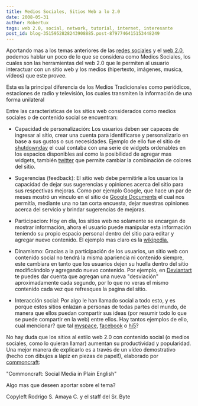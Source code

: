 ```yaml
---
title: Medios Sociales, Sitios Web a lo 2.0
date: 2008-05-31
author: Robertux
tags: web 2.0, social, network, tutorial, internet, interesante
post_id: blog-3515952828243908885.post-8797746415153448249
---
```


Aportando mas a los temas anteriores de las [redes sociales](http://srbyte.blogspot.com/2008/05/el-video-que-resume-las-redes-sociales.html) y el [web 2.0](Social%20Media%20in%20Plain%20English), podemos hablar un poco de lo que se considera como Medios Sociales, los cuales son las herramientas del web 2.0 que le
      permiten al usuario interactuar con un sitio web y los medios (hipertexto, imágenes, musica,
      vídeos) que este provee.

Esta es la principal diferencia de los Medios
      Tradicionales como periódicos, estaciones de radio y televisión, los cuales transmiten la
      información de una forma unilateral

Entre las características de los
      sitios web considerados como medios sociales o de contenido social se encuentran:

- Capacidad de personalización: Los usuarios deben ser capaces de ingresar al sitio, crear una cuenta para identificarse y personalizarlo en base a sus gustos o sus necesidades. Ejemplo de ello fue el sitio de [shutdownday](http://shutdownday.org/) el cual contaba con una serie de widgets ordenables en los espacios disponibles así como la posibilidad de agregar mas widgets, también [twitter](http://twitter.com/) que permite cambiar la combinación de colores del sitio.

- Sugerencias (feedback): El sitio web debe permitirle a los usuarios la capacidad de dejar sus sugerencias y opiniones acerca del sitio para sus respectivas mejoras. Como por ejemplo Google, que hace un par de meses mostró un vinculo en el sitio de [Google Documents](http://docs.google.com) el cual nos permitía, mediante una no tan corta encuesta, dejar nuestras opiniones acerca del servicio y brindar sugerencias de mejoras.

- Participacion: Hoy en día, los sitios web no solamente se encargan de mostrar información, ahora el usuario puede manipular esta información teniendo su propio espacio personal dentro del sitio para editar y agregar nuevo contenido. El ejemplo mas claro es la [wikipedia.](http://www.wikipedia.org/)

- Dinamismo: Gracias a la participación de los usuarios, un sitio web con contenido social no tendrá la misma apariencia ni contenido siempre, este cambiara en tanto que los usuarios dejen su huella dentro del sitio modificándolo y agregando nuevo contenido. Por ejemplo, en [Deviantart](http://www.deviantart.com/) te puedes dar cuenta que agregan una nueva "desviación" aproximadamente cada segundo, por lo que no veras el mismo contenido cada vez que refresques la pagina del sitio.

- Interacción social: Por algo le han llamado social a todo esto, y es porque estos sitios enlazan a personas de todas partes del mundo, de manera que ellos puedan compartir sus ideas (por resumir todo lo que se puede compartir en la web) entre ellos. Hay tantos ejemplos de ello, cual mencionar? que tal [myspace](http://www.myspace.com/), [facebook](http://www.facebook.com/) o [hi5](http://hi5.com/)?

No hay
      duda que los sitios al estilo web 2.0 con contenido social (o medios sociales, como lo quieran
      llamar) aumentan su productividad y popularidad. Una mejor manera de explicarlo es a través de
      un vídeo demostrativo (hecho con dibujos a lápiz en piezas de papel!), elaborado por [commoncraft](http://www.commoncraft.com/):

"Commoncraft: Social Media in Plain
      English"

Algo mas que deseen
      aportar sobre el tema?

Copyleft Rodrigo S. Amaya C. y el staff del Sr.
      Byte